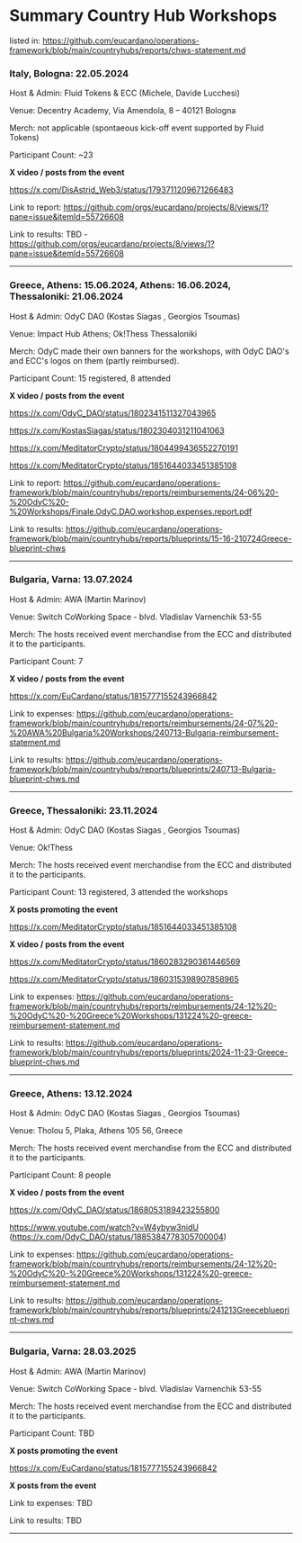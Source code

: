 # Summary Country Hub Workshops



listed in: https://github.com/eucardano/operations-framework/blob/main/countryhubs/reports/chws-statement.md









### Italy, Bologna: 22.05.2024 



Host & Admin: Fluid Tokens & ECC (Michele, Davide Lucchesi)  

Venue: Decentry Academy, Via Amendola, 8 – 40121 Bologna  

Merch: not applicable (spontaeous kick-off event supported by Fluid Tokens)  

Participant Count: ~23  



**X video / posts from the event**    

https://x.com/DisAstrid_Web3/status/1793711209671266483





Link to report: https://github.com/orgs/eucardano/projects/8/views/1?pane=issue&itemId=55726608  

Link to results: TBD - https://github.com/orgs/eucardano/projects/8/views/1?pane=issue&itemId=55726608     





---







### Greece, Athens: 15.06.2024, Athens: 16.06.2024, Thessaloniki: 21.06.2024



Host & Admin: OdyC DAO (Kostas Siagas , Georgios Tsoumas)   

Venue: Impact Hub Athens; Ok!Thess Thessaloniki   

Merch: OdyC made their own banners for the workshops, with OdyC DAO's and ECC's logos on them (partly reimbursed).   

Participant Count: 15 registered, 8 attended  



**X video / posts from the event**    

https://x.com/OdyC_DAO/status/1802341511327043965

https://x.com/KostasSiagas/status/1802304031211041063

https://x.com/MeditatorCrypto/status/1804499436552270191

https://x.com/MeditatorCrypto/status/1851644033451385108  



Link to report: https://github.com/eucardano/operations-framework/blob/main/countryhubs/reports/reimbursements/24-06%20-%20OdyC%20-%20Workshops/Finale.OdyC.DAO.workshop.expenses.report.pdf

Link to results: https://github.com/eucardano/operations-framework/blob/main/countryhubs/reports/blueprints/15-16-210724Greece-blueprint-chws





---







### Bulgaria, Varna: 13.07.2024



Host & Admin: AWA  (Martin Marinov)    

Venue: Switch CoWorking Space - blvd. Vladislav Varnenchik 53-55  

Merch: The hosts received event merchandise from the ECC and distributed it to the participants.   

Participant Count: 7   



**X video / posts from the event**    

https://x.com/EuCardano/status/1815777155243966842



Link to expenses: https://github.com/eucardano/operations-framework/blob/main/countryhubs/reports/reimbursements/24-07%20-%20AWA%20Bulgaria%20Workshops/240713-Bulgaria-reimbursement-statement.md

Link to results: https://github.com/eucardano/operations-framework/blob/main/countryhubs/reports/blueprints/240713-Bulgaria-blueprint-chws.md





---







### Greece, Thessaloniki: 23.11.2024



Host & Admin: OdyC DAO (Kostas Siagas , Georgios Tsoumas)   

Venue: Ok!Thess  

Merch: The hosts received event merchandise from the ECC and distributed it to the participants.   

Participant Count: 13 registered, 3 attended the workshops   



**X posts promoting the event**    

https://x.com/MeditatorCrypto/status/1851644033451385108



**X video /  posts from the event**  

https://x.com/MeditatorCrypto/status/1860283290361446569

https://x.com/MeditatorCrypto/status/1860315398907858965



Link to expenses: https://github.com/eucardano/operations-framework/blob/main/countryhubs/reports/reimbursements/24-12%20-%20OdyC%20-%20Greece%20Workshops/131224%20-greece-reimbursement-statement.md

Link to results: https://github.com/eucardano/operations-framework/blob/main/countryhubs/reports/blueprints/2024-11-23-Greece-blueprint-chws.md





---









### Greece, Athens: 13.12.2024



Host & Admin: OdyC DAO (Kostas Siagas , Georgios Tsoumas)   

Venue: Tholou 5, Plaka, Athens 105 56, Greece  

Merch: The hosts received event merchandise from the ECC and distributed it to the participants.    

Participant Count: 8 people  

**X video / posts from the event**  

https://x.com/OdyC_DAO/status/1868053189423255800

https://www.youtube.com/watch?v=W4ybyw3nidU  (https://x.com/OdyC_DAO/status/1885384778305700004)



Link to expenses: https://github.com/eucardano/operations-framework/blob/main/countryhubs/reports/reimbursements/24-12%20-%20OdyC%20-%20Greece%20Workshops/131224%20-greece-reimbursement-statement.md

Link to results: https://github.com/eucardano/operations-framework/blob/main/countryhubs/reports/blueprints/241213Greeceblueprint-chws.md





---









### Bulgaria, Varna: 28.03.2025



Host & Admin: AWA  (Martin Marinov)   

Venue: Switch CoWorking Space - blvd. Vladislav Varnenchik 53-55

Merch: The hosts received event merchandise from the ECC and distributed it to the participants.  

Participant Count: TBD



**X posts promoting the event**    

https://x.com/EuCardano/status/1815777155243966842



**X posts from the event**  





Link to expenses: TBD  

Link to results: TBD  



---
